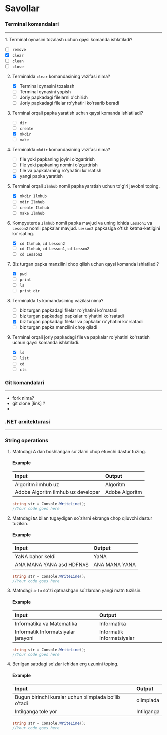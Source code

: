 # Savollar

### Terminal komandalari
<hr>
1. Terminal oynasini tozalash uchun qaysi komanda ishlatiladi?

   - [ ] `remove`
   - [x] `clear`
   - [ ] `clean`
   - [ ] `close`

2. Terminalda `clear` komandasining vazifasi nima?

   - [x] Terminal oynasini tozalash
   - [ ] Terminal oynasini yopish
   - [ ] Joriy papkadagi filelarni o'chirish
   - [ ] Joriy papkadagi filelar ro'yhatini ko'rsarib beradi

3. Terminal orqali papka yaratish uchun qaysi komanda ishlatiladi?

   - [ ] `dir`
   - [ ] `create`
   - [x] `mkdir`
   - [ ] `make`

4. Terminalda `mkdir` komandasining vazifasi nima?
   
   - [ ] file yoki papkaning joyini o'zgartirish
   - [ ] file yoki papkaning nomini o'zgartirish
   - [ ] file va papkalarning ro'yhatini ko'rsatish
   - [x] yangi papka yaratish

5. Terminal orqali `Ilmhub` nomli papka yaratish uchun to'g'ri javobni toping.
   - [x] `mkdir Ilmhub`
   - [ ] `mdir Ilmhub`
   - [ ] `create Ilmhub`
   - [ ] `make Ilmhub`

6. Kompyuterda `Ilmhub` nomli papka mavjud va uning ichida `Lesson1` va `Lesson2` nomli papkalar mavjud. `Lesson2` papkasiga o'tish ketma-ketligini ko'rsating.
   - [x] `cd Ilmhub`, `cd Lesson2`
   - [ ] `cd Ilmhub`, `cd Lesson1`, `cd Lesson2`
   - [ ] `cd Lesson2`

7. Biz turgan papka manzilini chop qilish uchun qaysi komanda ishlatiladi?
   - [x] `pwd`
   - [ ] `print`
   - [ ] `ls`
   - [ ] `print dir`

8. Terminalda `ls` komandasining vazifasi nima?
   - [ ] biz turgan papkadagi filelar ro'yhatini ko'rsatadi
   - [ ] biz turgan papkadagi papkalar ro'yhatini ko'rsatadi
   - [x] biz turgan papkadagi filelar va papkalar ro'yhatini ko'rsatadi
   - [ ] biz turgan papka manzilini chop qiladi

9. Terminal orqali joriy papkadagi file va papkalar ro'yhatini ko'rsatish uchun qaysi komanda ishlatiladi.
   - [x] `ls`
   - [ ] `list`
   - [ ] `cd`
   - [ ] `cls`

### Git komandalari
<hr>

- fork nima?
- git clone [link] ?
- 
### .NET arxitekturasi
<hr>

### String operations
1. Matndagi A dan boshlangan so'zlarni chop etuvchi dastur tuzing. <br>
   
   #### Example
   | Input | Output |
   | :--- | :--- |
   | Algoritm ilmhub uz | Algoritm |
   | Adobe Algoritm ilmhub uz developer | Adobe Algoritm |

   ```csharp
   string str = Console.WriteLine();
   //Your code goes here
   ```

2. Matndagi `NA` bilan tugaydigan so`zlarni ekranga chop qiluvchi dastur tuzilsin.<br>
   
   #### Example
   | Input | Output |
   | :--- | :--- |
   | YaNA bahor keldi | YaNA |
   | ANA MANA YANA asd HDFNAS | ANA MANA YANA |

   ```csharp
   string str = Console.WriteLine();
   //Your code goes here
   ```
3. Matndagi `info` so'zi qatnashgan so`zlardan yangi matn tuzilsin.

   #### Example
   | Input | Output |
   | :--- | :--- |
   | Informatika va Matematika | Informatika |
   | Informatik Informatsiyalar jarayoni | Informatik Informatsiyalar |

   ```csharp
   string str = Console.WriteLine();
   //Your code goes here

4. Berilgan satrdagi so’zlar ichidan eng uzunini toping.

   #### Example
   | Input | Output |
   | :--- | :--- |
   | Bugun birinchi kurslar uchun olimpiada bo’lib o’tadi | olimpiada |
   | Intilganga tole yor | Intilganga |

   ```csharp
   string str = Console.WriteLine();
   //Your code goes here